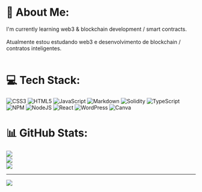 # 💫 About Me:
I'm currently learning web3 & blockchain development / smart contracts.<br><br>Atualmente estou estudando web3 e desenvolvimento de blockchain / contratos inteligentes.<br><br>


# 💻 Tech Stack:
![CSS3](https://img.shields.io/badge/css3-%231572B6.svg?style=for-the-badge&logo=css3&logoColor=white) ![HTML5](https://img.shields.io/badge/html5-%23E34F26.svg?style=for-the-badge&logo=html5&logoColor=white) ![JavaScript](https://img.shields.io/badge/javascript-%23323330.svg?style=for-the-badge&logo=javascript&logoColor=%23F7DF1E) ![Markdown](https://img.shields.io/badge/markdown-%23000000.svg?style=for-the-badge&logo=markdown&logoColor=white) ![Solidity](https://img.shields.io/badge/Solidity-%23363636.svg?style=for-the-badge&logo=solidity&logoColor=white) ![TypeScript](https://img.shields.io/badge/typescript-%23007ACC.svg?style=for-the-badge&logo=typescript&logoColor=white) ![NPM](https://img.shields.io/badge/NPM-%23CB3837.svg?style=for-the-badge&logo=npm&logoColor=white) ![NodeJS](https://img.shields.io/badge/node.js-6DA55F?style=for-the-badge&logo=node.js&logoColor=white) ![React](https://img.shields.io/badge/react-%2320232a.svg?style=for-the-badge&logo=react&logoColor=%2361DAFB) ![WordPress](https://img.shields.io/badge/WordPress-%23117AC9.svg?style=for-the-badge&logo=WordPress&logoColor=white) ![Canva](https://img.shields.io/badge/Canva-%2300C4CC.svg?style=for-the-badge&logo=Canva&logoColor=white)
# 📊 GitHub Stats:
![](https://github-readme-stats.vercel.app/api?username=arthursouza96&theme=gruvbox&hide_border=true&include_all_commits=false&count_private=true)<br/>
![](https://github-readme-streak-stats.herokuapp.com/?user=arthursouza96&theme=gruvbox&hide_border=true)<br/>
![](https://github-readme-stats.vercel.app/api/top-langs/?username=arthursouza96&theme=gruvbox&hide_border=true&include_all_commits=false&count_private=true&layout=compact)

---
[![](https://visitcount.itsvg.in/api?id=arthursouza96&icon=0&color=0)](https://visitcount.itsvg.in)

<!-- Proudly created with GPRM ( https://gprm.itsvg.in ) -->